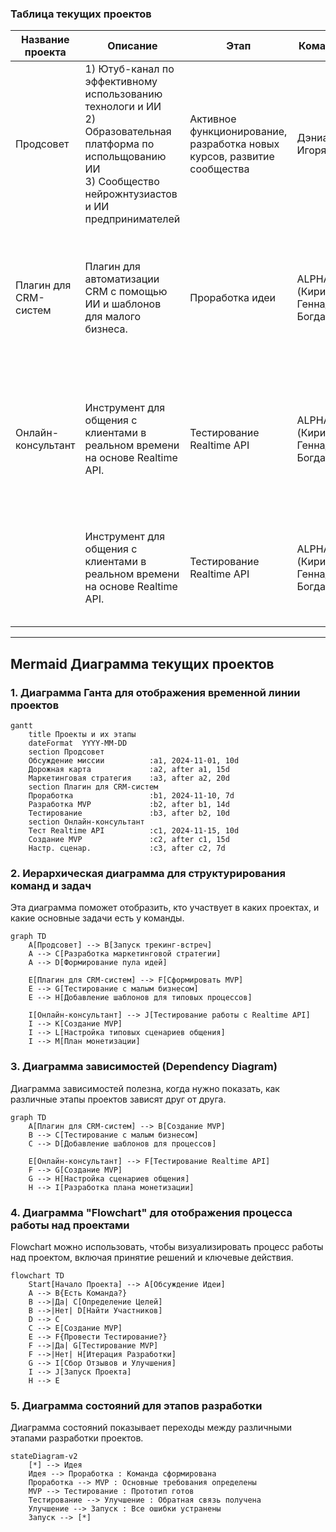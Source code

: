 ### Таблица текущих проектов

| Название проекта      | Описание                                                                                                                                                                | Этап                                                                    | Команда                          | Планы                                                                                                          | Ссылки                                                                                                                   |
| --------------------- | ----------------------------------------------------------------------------------------------------------------------------------------------------------------------- | ----------------------------------------------------------------------- | -------------------------------- | -------------------------------------------------------------------------------------------------------------- | ------------------------------------------------------------------------------------------------------------------------ |
| Продсовет             | 1) Ютуб-канал по эффективному использованию технологи и ИИ<br>2) Образовательная платформа по испольщованию ИИ <br>3) Сообщество нейрожнтузиастов и ИИ предпринимателей | Активное функционирование, разработка новых курсов, развитие сообщества | Дэниал, Игорян                   | Развитие сообщества, создание новых курсов, путь к 100к пдп на ютуб                                            | [prodadvice.com](https://prodadvice.com/)<br>[Youtube](https://www.youtube.com/channel/UCU-j-8kZJFWTWLPld--ZPcQ)<br><br> |
| Плагин для CRM-систем | Плагин для автоматизации CRM с помощью ИИ и шаблонов для малого бизнеса.                                                                                                | Проработка идеи                                                         | ALPHA (Кирилл, Геннадий, Богдан) | - Сформировать MVP <br> - Тестирование с малым бизнесом <br> - Добавить шаблоны для типовых процессов          |                                                                                                                          |
| Онлайн-консультант    | Инструмент для общения с клиентами в реальном времени на основе Realtime API.                                                                                           | Тестирование Realtime API                                               | ALPHA (Кирилл, Геннадий, Богдан) | - Тестирование работы с Realtime API <br> - Создание MVP <br> - Настройка типовых сценариев <br> - Монетизация |                                                                                                                          |
|                       | Инструмент для общения с клиентами в реальном времени на основе Realtime API.                                                                                           | Тестирование Realtime API                                               | ALPHA (Кирилл, Геннадий, Богдан) | работы с Realtime API <br> - Создание MVP <br> - Настройка типовых сценариев <br> - Монетизация                |                                                                                                                          |

---

## Mermaid Диаграмма текущих проектов

### 1. Диаграмма Ганта для отображения временной линии проектов

```mermaid
gantt
    title Проекты и их этапы
    dateFormat  YYYY-MM-DD
    section Продсовет
    Обсуждение миссии          :a1, 2024-11-01, 10d
    Дорожная карта             :a2, after a1, 15d
    Маркетинговая стратегия    :a3, after a2, 20d
    section Плагин для CRM-систем
    Проработка                 :b1, 2024-11-10, 7d
    Разработка MVP             :b2, after b1, 14d
    Тестирование               :b3, after b2, 10d
    section Онлайн-консультант
    Тест Realtime API          :c1, 2024-11-15, 10d
    Создание MVP               :c2, after c1, 15d
    Настр. сценар.             :c3, after c2, 7d
```

### 2. Иерархическая диаграмма для структурирования команд и задач

Эта диаграмма поможет отобразить, кто участвует в каких проектах, и какие основные задачи есть у команды.

```mermaid
graph TD
    A[Продсовет] --> B[Запуск трекинг-встреч]
    A --> C[Разработка маркетинговой стратегии]
    A --> D[Формирование пула идей]

    E[Плагин для CRM-систем] --> F[Сформировать MVP]
    E --> G[Тестирование с малым бизнесом]
    E --> H[Добавление шаблонов для типовых процессов]

    I[Онлайн-консультант] --> J[Тестирование работы с Realtime API]
    I --> K[Создание MVP]
    I --> L[Настройка типовых сценариев общения]
    I --> M[План монетизации]
```

### 3. Диаграмма зависимостей (Dependency Diagram)

Диаграмма зависимостей полезна, когда нужно показать, как различные этапы проектов зависят друг от друга.

```mermaid
graph TD
    A[Плагин для CRM-систем] --> B[Создание MVP]
    B --> C[Тестирование с малым бизнесом]
    C --> D[Добавление шаблонов для процессов]

    E[Онлайн-консультант] --> F[Тестирование Realtime API]
    F --> G[Создание MVP]
    G --> H[Настройка сценариев общения]
    H --> I[Разработка плана монетизации]
```

### 4. Диаграмма "Flowchart" для отображения процесса работы над проектами

Flowchart можно использовать, чтобы визуализировать процесс работы над проектом, включая принятие решений и ключевые действия.

```mermaid
flowchart TD
    Start[Начало Проекта] --> A[Обсуждение Идеи]
    A --> B{Есть Команда?}
    B -->|Да| C[Определение Целей]
    B -->|Нет| D[Найти Участников]
    D --> C
    C --> E[Создание MVP]
    E --> F{Провести Тестирование?}
    F -->|Да| G[Тестирование MVP]
    F -->|Нет| H[Итерация Разработки]
    G --> I[Сбор Отзывов и Улучшения]
    I --> J[Запуск Проекта]
    H --> E
```

### 5. Диаграмма состояний для этапов разработки

Диаграмма состояний показывает переходы между различными этапами разработки проектов.

```mermaid
stateDiagram-v2
    [*] --> Идея
    Идея --> Проработка : Команда сформирована
    Проработка --> MVP : Основные требования определены
    MVP --> Тестирование : Прототип готов
    Тестирование --> Улучшение : Обратная связь получена
    Улучшение --> Запуск : Все ошибки устранены
    Запуск --> [*]
```